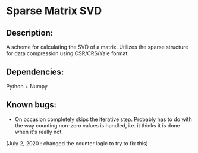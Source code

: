 # Sparse Matrix SVD

## Description: 

A scheme for calculating the SVD of a matrix. Utilizes the sparse structure for data compression using CSR/CRS/Yale format. 

## Dependencies:

Python + Numpy


## Known bugs:

* On occasion completely skips the iterative step. Probably has to do with the way counting non-zero values is handled, i.e. it thinks it is done when it's really not.

(July 2, 2020 : changed the counter logic to try to fix this)
